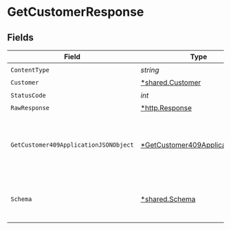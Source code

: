 # GetCustomerResponse


## Fields

| Field                                                                                      | Type                                                                                       | Required                                                                                   | Description                                                                                |
| ------------------------------------------------------------------------------------------ | ------------------------------------------------------------------------------------------ | ------------------------------------------------------------------------------------------ | ------------------------------------------------------------------------------------------ |
| `ContentType`                                                                              | *string*                                                                                   | :heavy_check_mark:                                                                         | N/A                                                                                        |
| `Customer`                                                                                 | [*shared.Customer](../../models/shared/customer.md)                                        | :heavy_minus_sign:                                                                         | Success                                                                                    |
| `StatusCode`                                                                               | *int*                                                                                      | :heavy_check_mark:                                                                         | N/A                                                                                        |
| `RawResponse`                                                                              | [*http.Response](https://pkg.go.dev/net/http#Response)                                     | :heavy_minus_sign:                                                                         | N/A                                                                                        |
| `GetCustomer409ApplicationJSONObject`                                                      | [*GetCustomer409ApplicationJSON](../../models/operations/getcustomer409applicationjson.md) | :heavy_minus_sign:                                                                         | The data type's dataset has not been requested or is still syncing.                        |
| `Schema`                                                                                   | [*shared.Schema](../../models/shared/schema.md)                                            | :heavy_minus_sign:                                                                         | Your API request was not properly authorized.                                              |